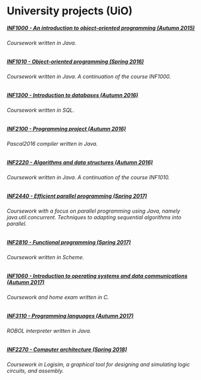 # University projects (UiO)

##### [INF1000 - An introduction to object-oriented programming (Autumn 2015)](https://github.com/goudbes/UiO/tree/master/INF1000)
###### Coursework written in Java.

##### [INF1010 - Object-oriented programming (Spring 2016)](https://github.com/goudbes/UiO/tree/master/INF1010)
###### Coursework written in Java. A continuation of the course INF1000. 

##### [INF1300 - Introduction to databases (Autumn 2016)](https://github.com/goudbes/UiO/tree/master/INF1300)
###### Coursework written in SQL.

##### [INF2100 - Programming project (Autumn 2016)](https://github.com/goudbes/UiO/tree/master/INF2100)
###### Pascal2016 compiler written in Java.

##### [INF2220 - Algorithms and data structures (Autumn 2016)](https://github.com/goudbes/UiO/tree/master/INF2220)
###### Coursework written in Java. A continuation of the course INF1010.

##### [INF2440 - Efficient parallel programming (Spring 2017)](https://github.com/goudbes/UiO/tree/master/INF2440)
###### Coursework with a focus on parallel programming using Java, namely java.util.concurrent. Techniques to adapting sequential algorithms into parallel. 

##### [INF2810 - Functional programming (Spring 2017)](https://github.com/goudbes/UiO/tree/master/INF2810)
###### Coursework written in Scheme.

##### [INF1060 - Introduction to operating systems and data communications (Autumn 2017)](https://github.com/goudbes/UiO/tree/master/INF1060)
###### Coursework and home exam written in C.

##### [INF3110 - Programming languages (Autumn 2017)](https://github.com/goudbes/UiO/tree/master/INF3110)
###### ROBOL interpreter written in Java.

##### [INF2270 - Computer architecture (Spring 2018)](https://github.com/goudbes/UiO/tree/master/INF2270)
###### Coursework in Logisim, a graphical tool for designing and simulating logic circuits, and assembly.